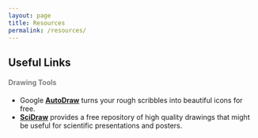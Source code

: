 ```yaml
---
layout: page
title: Resources
permalink: /resources/
---
```


## Useful Links

<h4 style="color:gray">Drawing Tools</h4> 

* Google [**AutoDraw**](https://www.autodraw.com/) turns your rough scribbles into beautiful icons for free.<br>
* [**SciDraw**](https://scidraw.io/) provides a free repository of high quality drawings that might be useful for scientific presentations and posters.
